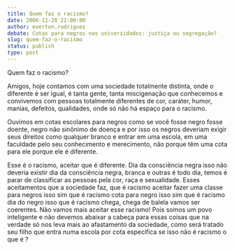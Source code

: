 ```yaml
---
title: Quem faz o racismo?
date: 2006-11-28 22:00:00
author: everton.rodrigues
debate: Cotas para negros nas universidades: justiça ou segregação? 
slug: quem-faz-o-racismo
status: publish 
type: post
---
```


Quem faz o racismo?  

  

  

Amigos, hoje contamos com uma sociedade totalmente distinta, onde o diferente é ser igual, é tanta gente, tanta miscigenação que conhecemos e convivemos com pessoas totalmente diferentes de cor, caráter, humor, manias, defeitos, qualidades, onde só não há espaço para o racismo.  

Ouvimos em cotas escolares para negros como se você fosse negro fosse doente, negro não sinônimo de doença e por isso os negros deveriam exigir seus direitos como qualquer branco e entrar em uma escola, em uma faculdade pelo seu conhecimento e merecimento, não porque têm uma cota para ele porque ele é diferente.  

Esse é o racismo, aceitar que é diferente. Dia da consciência negra isso não deveria existir dia da consciência negra, branca e outras é todo dia, temos é parar de classificar as pessoas pela cor, raça e sexualidade. Esses aceitamentos que a sociedade faz, que é racismo aceitar fazer uma classe para negros isso sim que é racismo cota para negro isso sim que é racismo dia do negro isso que é racismo chega, chega de balela vamos ser coerentes. Não vamos mais aceitar esse racismo! Pois somos um povo inteligente e não devemos abaixar a cabeça para essas coisas que na verdade só nos leva mais ao afastamento da sociedade, como será tratado seu filho que entra numa escola por cota específica se isso não é racismo o que é ?
